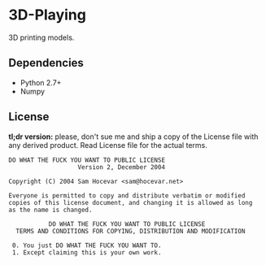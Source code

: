 3D-Playing
====

3D printing models.


Dependencies
---

* Python 2.7+
* Numpy


License
---

**tl;dr version:** please, don't sue me and ship a copy of the License
  file with any derived product. Read License file for the actual
  terms.


```
DO WHAT THE FUCK YOU WANT TO PUBLIC LICENSE
                   Version 2, December 2004

Copyright (C) 2004 Sam Hocevar <sam@hocevar.net>

Everyone is permitted to copy and distribute verbatim or modified
copies of this license document, and changing it is allowed as long
as the name is changed.

           DO WHAT THE FUCK YOU WANT TO PUBLIC LICENSE
  TERMS AND CONDITIONS FOR COPYING, DISTRIBUTION AND MODIFICATION

 0. You just DO WHAT THE FUCK YOU WANT TO.
 1. Except claiming this is your own work.
```